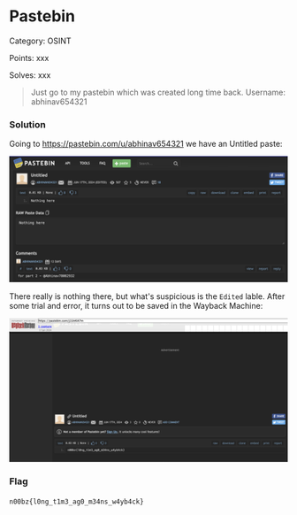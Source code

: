 # Pastebin

Category: OSINT

Points: xxx

Solves: xxx

>Just go to my pastebin which was created long time back. Username: abhinav654321

### Solution

Going to https://pastebin.com/u/abhinav654321 we have an Untitled paste:

![The Paste](/images/Pastebin.png)

There really is nothing there, but what's suspicious is the `Edited` lable. After some trial and error, it turns out to be saved in the Wayback Machine:

![Wayback](/images/PastebinWayback.png)



### Flag

```n00bz{l0ng_t1m3_ag0_m34ns_w4yb4ck}```